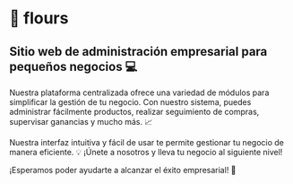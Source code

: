  # :scroll: flours

## Sitio web de administración empresarial para pequeños negocios :computer:

Nuestra plataforma centralizada ofrece una variedad de módulos para simplificar la gestión de tu negocio. Con nuestro sistema, puedes administrar fácilmente productos, realizar seguimiento de compras, supervisar ganancias y mucho más. :chart_with_upwards_trend:

Nuestra interfaz intuitiva y fácil de usar te permite gestionar tu negocio de manera eficiente. :bulb: ¡Únete a nosotros y lleva tu negocio al siguiente nivel!

¡Esperamos poder ayudarte a alcanzar el éxito empresarial! :rocket:
